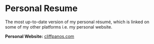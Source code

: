 # Personal Resume
The most up-to-date version of my personal résumé, which is linked on some of my other platforms i.e. my personal website.

**Personal Website:** [cliffpanos.com](www.cliffpanos.com)
